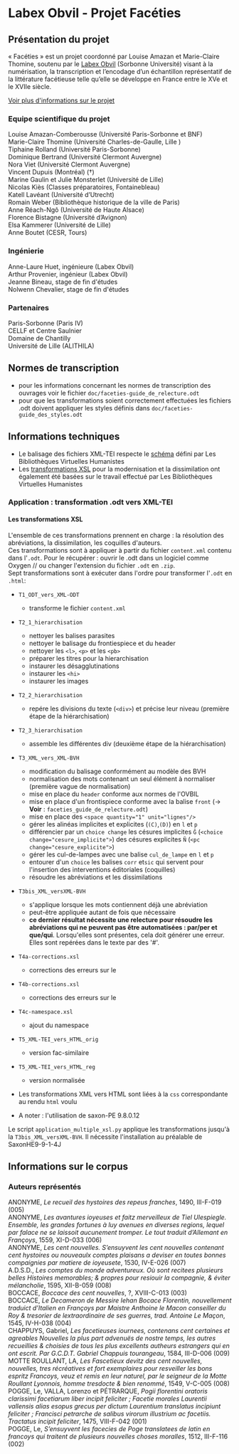 
# Labex Obvil - Projet Facéties

## Présentation du projet

« Facéties » est un projet coordonné par Louise Amazan et Marie-Claire Thomine, soutenu par le [Labex Obvil](https://obvil.sorbonne-universite.fr/obvil/presentation) (Sorbonne Université) visant à la numérisation, la transcription et l’encodage d’un échantillon représentatif de la littérature facétieuse telle qu’elle se développe en France entre le XVe et le XVIIe siècle.

[Voir plus d'informations sur le projet](http://obvil.sorbonne-universite.fr/projets/faceties)

### Equipe scientifique du projet

Louise Amazan-Comberousse (Université Paris-Sorbonne et BNF)  
Marie-Claire Thomine (Université Charles-de-Gaulle, Lille )  
Tiphaine Rolland (Université Paris-Sorbonne)  
Dominique Bertrand (Université Clermont Auvergne)  
Nora Viet (Université Clermont Auvergne)  
Vincent Dupuis (Montréal) (†)  
Marine Gaulin et Julie Monsterlet (Université de Lille)  
Nicolas Kiès (Classes préparatoires, Fontainebleau)  
Katell Lavéant (Université d’Utrecht)  
Romain Weber (Bibliothèque historique de la ville de Paris)  
Anne Réach-Ngô (Université de Haute Alsace)  
Florence Bistagne (Université d’Avignon)  
Elsa Kammerer (Université de Lille)  
Anne Boutet (CESR, Tours)  

### Ingénierie

Anne-Laure Huet, ingénieure (Labex Obvil)  
Arthur Provenier, ingénieur (Labex Obvil)  
Jeanne Bineau, stage de fin d'études  
Nolwenn Chevalier, stage de fin d'études  

### Partenaires

Paris-Sorbonne (Paris IV)  
CELLF et Centre Saulnier  
Domaine de Chantilly  
Université de Lille (ALITHILA)  

## Normes de transcription   

- pour les informations concernant les normes de transcription des ouvrages voir le fichier `doc/faceties-guide_de_relecture.odt`
- pour que les transformations soient correctement effectuées les fichiers .odt doivent appliquer les styles définis dans `doc/faceties-guide_des_styles.odt`

## Informations techniques

- Le balisage des fichiers XML-TEI respecte le [schéma](https://sourceforge.net/projects/bvh/) défini par Les Bibliothèques Virtuelles Humanistes
- Les [transformations XSL](https://sourceforge.net/projects/bvh/files/Modernisation%20et%20Regularisation/) pour la modernisation et la dissimilation ont également été basées sur le travail effectué par Les Bibliothèques Virtuelles Humanistes


### Application : transformation .odt vers XML-TEI


#### Les transformations XSL

L'ensemble de ces transformations prennent en charge : la résolution des abréviations, la dissimilation, les coquilles d'auteurs.  
Ces transformations sont à appliquer à partir du fichier `content.xml` contenu dans l'`.odt`. Pour le récupérer : ouvrir le .odt dans un logiciel comme Oxygen // ou changer l'extension du fichier `.odt` en `.zip`.  
Sept transformations sont à exécuter dans l'ordre pour transformer l'`.odt` en `.html`:  

- `T1_ODT_vers_XML-ODT`
	- transforme le fichier `content.xml`
- `T2_1_hierarchisation`
	- nettoyer les balises parasites
	- nettoyer le balisage du frontiespiece et du header
	- nettoyer les `<l>`, `<p>` et les `<pb>`
	- préparer les titres pour la hierarchisation
	- instaurer les désagglutinations
	- instaurer les `<hi>`
	- instaurer les images

- `T2_2_hierarchisation`
	- repére les divisions du texte (`<div>`) et précise leur niveau (première étape de la hiérarchisation)
- `T2_3_hierarchisation`
	- assemble les différentes div (deuxième étape de la hiérarchisation)
- `T3_XML_vers_XML-BVH`
	- modification du balisage conformément au modèle des BVH
	- normalisation des mots contenant un seul élément à normaliser (première vague de normalisation)
	- mise en place du `header` conforme aux normes de l'OVBIL
	- mise en place d'un frontispiece conforme avec la balise `front` (→ **Voir** : `faceties_guide_de_relecture.odt`)
	- mise en place des `<space quantity="1" unit="lignes"/>`
	- gérer les alinéas implicites et explicites (`(C)`,`(D)`) en `l` et `p`
	- différencier par un `choice change` les césures implicites `Ĝ` (`<choice change="cesure_implicite">`) des césures explicites `Ñ` (`<pc change="cesure_explicite">`)
	- gérer les cul-de-lampes avec une balise `cul_de_lampe` en `l` et `p`
	- entourer d'un `choice` les balises `corr` et`sic` qui servent pour l'insertion des interventions éditoriales (coquilles)
	- résoudre les abréviations et les dissimilations
- `T3bis_XML_versXML-BVH` 
	- s'applique lorsque les mots contiennent déjà une abréviation
	- peut-être appliquée autant de fois que nécessaire
	- **ce dernier résultat nécessite une relecture pour résoudre les abréviations qui ne peuvent pas être automatisées : par/per et que/qui**. Lorsqu'elles sont présentes, cela doit générer une erreur. Elles sont repérées dans le texte par des '#'.
- `T4a-corrections.xsl`
	- corrections des erreurs sur le <front>
- `T4b-corrections.xsl`
	- corrections des erreurs sur le <front>
- `T4c-namespace.xsl`
	- ajout du namespace
- `T5_XML-TEI_vers_HTML_orig`
	- version fac-similaire
- `T5_XML-TEI_vers_HTML_reg`
	- version normalisée 

- Les transformations XML vers HTML sont liées à la `css` correspondante au rendu `html` voulu

- A noter : l'utilisation de saxon-PE 9.8.0.12

Le script `application_multiple_xsl.py` applique les transformations jusqu'à la `T3bis_XML_versXML-BVH`. Il nécessite l'installation au préalable de SaxonHE9-9-1-4J

## Informations sur le corpus

### Auteurs représentés

ANONYME, *Le recueil des hystoires des repeus franches*, 1490, III-F-019 (005)  
ANONYME, *Les avantures ioyeuses et faitz merveilleux de Tiel Ulespiegle. Ensemble, les grandes fortunes à luy avenues en diverses regions, lequel par falace ne se laissoit aucunement tromper. Le tout traduit d’Allemant en Françoys*, 1559, XI-D-033 (006)  
ANONYME, *Les cent nouvelles. S’ensuyvent les cent nouvelles contenant cent hystoires ou nouveaulx comptes plaisans a deviser en toutes bonnes compaignies par matiere de ioyeusete*, 1530, IV-E-026 (007)  
A.D.S.D., *Les comptes du monde adventureux. Où sont recitees plusieurs belles Histoires memorables; & propres pour resiouir la compagnie, & éviter mélancholie*, 1595, XII-B-059 (008)  
BOCCACE, *Boccace des cent nouvelles*, ?, XVIII-C-013 (003)  
BOCCACE, *Le Decameron de Messire Iehan Bocace Florentin, nouvellement traduict d’Italien en Françoys par Maistre Anthoine le Macon conseiller du Roy & tresorier de lextraordinaire de ses guerres, trad. Antoine Le Maçon*, 1545, IV-H-038 (004)    
CHAPPUYS, Gabriel, *Les facetieuses iournees, contenans cent certaines et agreables Nouvelles la plus part advenuës de nostre temps, les autres recueillies & choisies de tous les plus excellents autheurs estrangers qui en ont escrit. Par G.C.D.T. Gabriel Chappuis tourangeau*, 1584, III-D-006 (009)  
MOTTE ROULLANT, LA, *Les Fascetieux devitz des cent nouvelles, nouvelles, tres récréatives et fort exemplaires pour resveiller les bons espritz Francoys, veuz et remis en leur naturel, par le seigneur de la Motte Roullant Lyonnois, homme tresdocte & bien renommé*,  1549, V-C-005 (008)  
POGGE, Le, VALLA, Lorenzo et PÉTRARQUE, *Pogii florentini oratoris clarissimi facetiarum liber incipit feliciter ; Facetie morales Laurentii vallensis alias esopus grecus per dictum Laurentium translatus incipiunt feliciter ; Francisci petrarche de salibus virorum illustrium ac facetiis. Tractatus incipit feliciter*, 1475, VIII-F-042 (001)  
POGGE, Le, *S’ensuyvent les facecies de Poge translatees de latin en francoys qui traitent de plusieurs nouvelles choses moralles*,  1512, III-F-116 (002)  


